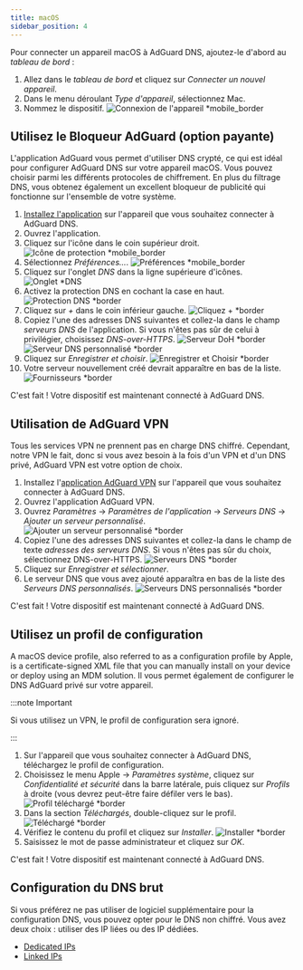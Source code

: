 ```yaml
---
title: macOS
sidebar_position: 4
---
```


Pour connecter un appareil macOS à AdGuard DNS, ajoutez-le d'abord au _tableau de bord_ :

1. Allez dans le _tableau de bord_ et cliquez sur _Connecter un nouvel appareil_.
2. Dans le menu déroulant _Type d'appareil_, sélectionnez Mac.
3. Nommez le dispositif.
    ![Connexion de l'appareil \*mobile_border](https://cdn.adtidy.org/content/kb/dns/private/new_dns/connect/mac_ab/choose_mac.png)

## Utilisez le Bloqueur AdGuard (option payante)

L'application AdGuard vous permet d'utiliser DNS crypté, ce qui est idéal pour configurer AdGuard DNS sur votre appareil macOS. Vous pouvez choisir parmi les différents protocoles de chiffrement. En plus du filtrage DNS, vous obtenez également un excellent bloqueur de publicité qui fonctionne sur l'ensemble de votre système.

1. [Installez l'application](https://adguard.com/adguard-mac/overview.html) sur l'appareil que vous souhaitez connecter à AdGuard DNS.
2. Ouvrez l'application.
3. Cliquez sur l'icône dans le coin supérieur droit.
    ![Icône de protection \*mobile_border](https://cdn.adtidy.org/content/kb/dns/private/new_dns/connect/mac_ab/mac_step3.png)
4. Sélectionnez _Préférences..._.
    ![Préférences \*mobile_border](https://cdn.adtidy.org/content/kb/dns/private/new_dns/connect/mac_ab/mac_step4.png)
5. Cliquez sur l'onglet _DNS_ dans la ligne supérieure d'icônes.
    ![Onglet \*DNS](https://cdn.adtidy.org/content/kb/dns/private/new_dns/connect/mac_ab/mac_step5.png)
6. Activez la protection DNS en cochant la case en haut.
    ![Protection DNS \*border](https://cdn.adtidy.org/content/kb/dns/private/new_dns/connect/mac_ab/mac_step6.png)
7. Cliquez sur _+_ dans le coin inférieur gauche.
    ![Cliquez + \*border](https://cdn.adtidy.org/content/kb/dns/private/new_dns/connect/mac_ab/mac_step7.png)
8. Copiez l'une des adresses DNS suivantes et collez-la dans le champ _serveurs DNS_ de l'application. Si vous n'êtes pas sûr de celui à privilégier, choisissez _DNS-over-HTTPS_.
    ![Serveur DoH \*border](https://cdn.adtidy.org/content/kb/dns/private/new_dns/connect/mac_ab/mac_step8_1.png)
    ![Serveur DNS personnalisé \*border](https://cdn.adtidy.org/content/kb/dns/private/new_dns/connect/mac_ab/mac_step8_2.png)
9. Cliquez sur _Enregistrer et choisir_.
    ![Enregistrer et Choisir \*border](https://cdn.adtidy.org/content/kb/dns/private/new_dns/connect/mac_ab/mac_step9.png)
10. Votre serveur nouvellement créé devrait apparaître en bas de la liste.
    ![Fournisseurs \*border](https://cdn.adtidy.org/content/kb/dns/private/new_dns/connect/mac_ab/mac_step10.png)

C'est fait ! Votre dispositif est maintenant connecté à AdGuard DNS.

## Utilisation de AdGuard VPN

Tous les services VPN ne prennent pas en charge DNS chiffré. Cependant, notre VPN le fait, donc si vous avez besoin à la fois d'un VPN et d'un DNS privé, AdGuard VPN est votre option de choix.

1. Installez l'[application AdGuard VPN](https://adguard-vpn.com/mac/overview.html) sur l'appareil que vous souhaitez connecter à AdGuard DNS.
2. Ouvrez l'application AdGuard VPN.
3. Ouvrez _Paramètres_ → _Paramètres de l'application_ → _Serveurs DNS_ → _Ajouter un serveur personnalisé_.
    ![Ajouter un serveur personnalisé \*border](https://cdn.adtidy.org/content/kb/dns/private/new_dns/connect/mac_vpn/mac_step3.png)
4. Copiez l'une des adresses DNS suivantes et collez-la dans le champ de texte _adresses des serveurs DNS_. Si vous n'êtes pas sûr du choix, sélectionnez DNS-over-HTTPS.
    ![Serveurs DNS \*border](https://cdn.adtidy.org/content/kb/dns/private/new_dns/connect/mac_vpn/mac_step4.png)
5. Cliquez sur _Enregistrer et sélectionner_.
6. Le serveur DNS que vous avez ajouté apparaîtra en bas de la liste des _Serveurs DNS personnalisés_.
    ![Serveurs DNS personnalisés \*border](https://cdn.adtidy.org/content/kb/dns/private/new_dns/connect/mac_vpn/mac_step6.png)

C'est fait ! Votre dispositif est maintenant connecté à AdGuard DNS.

## Utilisez un profil de configuration

A macOS device profile, also referred to as a configuration profile by Apple, is a certificate-signed XML file that you can manually install on your device or deploy using an MDM solution. Il vous permet également de configurer le DNS AdGuard privé sur votre appareil.

:::note Important

Si vous utilisez un VPN, le profil de configuration sera ignoré.

:::

1. Sur l'appareil que vous souhaitez connecter à AdGuard DNS, téléchargez le profil de configuration.
2. Choisissez le menu Apple → _Paramètres système_, cliquez sur _Confidentialité et sécurité_ dans la barre latérale, puis cliquez sur _Profils_ à droite (vous devrez peut-être faire défiler vers le bas).
    ![Profil téléchargé \*border](https://cdn.adtidy.org/content/kb/dns/private/new_dns/connect/mac_profile/mac_step2.png)
3. Dans la section _Téléchargés_, double-cliquez sur le profil.
    ![Téléchargé \*border](https://cdn.adtidy.org/content/kb/dns/private/new_dns/connect/mac_profile/mac_step3.png)
4. Vérifiez le contenu du profil et cliquez sur _Installer_.
    ![Installer \*border](https://cdn.adtidy.org/content/kb/dns/private/new_dns/connect/mac_profile/mac_step4.png)
5. Saisissez le mot de passe administrateur et cliquez sur _OK_.

C'est fait ! Votre dispositif est maintenant connecté à AdGuard DNS.

## Configuration du DNS brut

Si vous préférez ne pas utiliser de logiciel supplémentaire pour la configuration DNS, vous pouvez opter pour le DNS non chiffré. Vous avez deux choix : utiliser des IP liées ou des IP dédiées.

- [Dedicated IPs](/private-dns/connect-devices/other-options/dedicated-ip.md)
- [Linked IPs](/private-dns/connect-devices/other-options/linked-ip.md)
